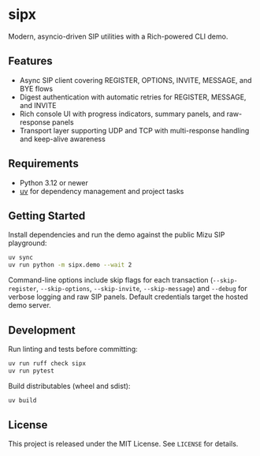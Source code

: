 # sipx

Modern, asyncio-driven SIP utilities with a Rich-powered CLI demo.

## Features

- Async SIP client covering REGISTER, OPTIONS, INVITE, MESSAGE, and BYE flows
- Digest authentication with automatic retries for REGISTER, MESSAGE, and INVITE
- Rich console UI with progress indicators, summary panels, and raw-response panels
- Transport layer supporting UDP and TCP with multi-response handling and keep-alive awareness

## Requirements

- Python 3.12 or newer
- [uv](https://github.com/astral-sh/uv) for dependency management and project tasks

## Getting Started

Install dependencies and run the demo against the public Mizu SIP playground:

```bash
uv sync
uv run python -m sipx.demo --wait 2
```

Command-line options include skip flags for each transaction (`--skip-register`, `--skip-options`, `--skip-invite`, `--skip-message`) and `--debug` for verbose logging and raw SIP panels. Default credentials target the hosted demo server.

## Development

Run linting and tests before committing:

```bash
uv run ruff check sipx
uv run pytest
```

Build distributables (wheel and sdist):

```bash
uv build
```

## License

This project is released under the MIT License. See `LICENSE` for details.
